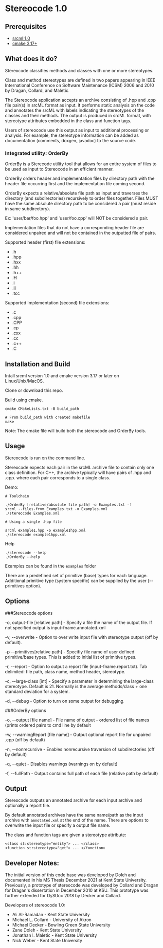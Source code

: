 # Stereocode 1.0

## Prerequisites
- [srcml 1.0](https://www.srcml.org/)
- [cmake 3.17+](https://cmake.org/)


## What does it do?
Stereocode classifies methods and classes with one or more stereotypes.

Class and method stereotypes are defined in two papers appearing in IEEE International Conference on Software Maintenance (ICSM) 2006 and 2010 by Dragan, Collard, and Maletic.

The Stereocode application accepts an archive consisting of .hpp and .cpp file pair(s) in srcML format as input. It performs static analysis on the code and annotates the srcML with labels indicating the stereotypes of the classes and their methods. The output is produced in srcML format, with stereotype attributes embedded in the class and function tags.

Users of stereocode use this output as input to additional processing or analysis.  For example, the stereotype information can be added as documentation (comments, doxgen, javadoc) to the source code.

### Integrated utility: OrderBy
OrderBy is a Sterecode utility tool that allows for an entire system of files to be used as input to Stereocode in an efficient manner.

OrderBy orders header and implementation files by directory path with the header file occurring first and the implementation file coming second.

OrderBy expects a relative/absolute file path as input and traverses the directory (and subdirectories) recursively to order files together.
Files MUST have the same absolute directory path to be considered a pair (must reside in same subdirectory).

Ex: 'user/bar/foo.hpp' and 'user/foo.cpp' will NOT be considered a pair.

Implementation files that do not have a corresponding header file are considered unpaired and will not be contained in the outputted file of pairs.

Supported header (first) file extensions:
- .h
- .hpp
- .hxx
- .hh
- .h++
- .H
- .i
- .ii
- .tcc
  
Supported Implementation (second) file extensions: 
- .c
- .cpp
- .CPP
- .cp
- .cxx
- .cc
- .c++
- .C

## Installation and Build
Intall srcml version 1.0 and cmake version 3.17 or later on Linux/Unix/MacOS.

Clone or download this repo.

Build using cmake.

```
cmake CMakeLists.txt -B build_path

# From build_path with created makefile
make
```

Note: The cmake file will build both the stereocode and OrderBy tools.

## Usage

Stereocode is run on the command line.

Stereocode expects each pair in the srcML archive file to contain only one class definition. For C++, the archive typically will have pairs of .hpp and .cpp. where each pair corresponds to a single class. 


Demo: 
```
# Toolchain

./OrderBy [relative/absolute file path] -o Examples.txt -f
srcml --files-from Examples.txt -o Examples.xml
./stereocode Examples.xml

# Using a single .hpp file

srcml example1.hpp -o example1hpp.xml
./stereocode example1hpp.xml
```

Help
```
./stereocode --help
./OrderBy --help
```


Examples can be found in the `examples` folder

There are a predefined set of primitive (base) types for each language.  Additional primitive type (system specific) can be supplied by the user (--primitives option).


## Options

###Stereocode options

-o, output-file \[relative path] - Specify a file the name of the output file.  If not specified output is input-fname.annotated.xml

-v, --overwrite - Option to over write input file with stereotype output (off by default).

-p \--primitives[relative path] - Specifiy file name of user defined primitive/base types.  This is added to initial list of primitive types.

-r, --report - Option to output a report file (input-fname.report.txt).  Tab delimited: file path, class name, method header, stereotype.

-c, --large-class \[int] - Specify a parameter in determining the large-class stereotype.  Default is 21. Normally is the average methods/class + one standard deviation for a system.

-d, --debug - Option to turn on some output for debugging. 

###OrderBy options

  -o, --output [file name] - File name of output - ordered list of file names (prints ordered pairs to cmd line by default
  
  -w, --warningReport [file name] - Output optional report file for unpaired .cpp (off by default)
  
  -n, --nonrecursive - Enables nonrecursive traversion of subdirectories (off by default)
  
  -q, --quiet - Disables warnings (warnings on by default)
  
  -f, --fullPath - Output contains full path of each file (relative path by default)

## Output

Stereocode outputs an annotated archive for each input archive and optionally a report file.

By default annotated archives have the same name/path as the input archive with `annotated.xml` at the end of the name.  There are options to overwrite the input file or specify a output file name.

The class and function tags are given a stereotype attribute:
```
<class st:stereotype="entity"> ... </class>
<function st:stereotype="get"> ... </function>
```

## Developer Notes:

The initial version of this code base was developed by Doleh and documented in his MS Thesis December 2021 at Kent State University.   Previously, a prototype of stereocode was developed by Collard and Dragan for Dragan's dissertation in December 2010 at KSU.  This prototype was further extended for DySDoc 2018 by Decker and Collard.

Developers of stereocode 1.0:
- Ali Al-Ramadan - Kent State University
- Michael L. Collard - University of Akron
- Michael Decker - Bowling Green State University
- Zane Doleh - Kent State University
- Jonathan I. Maletic - Kent State University
- Nick Weber - Kent State University
